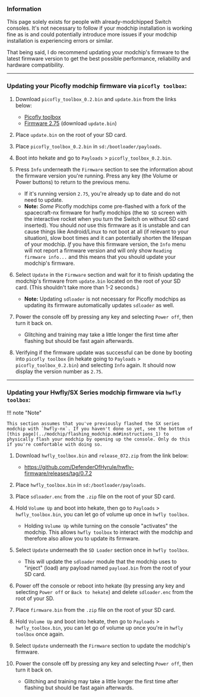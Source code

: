 ### **Information**

This page solely exists for people with already-modchipped Switch consoles. It's not necessary to follow if your modchip installation is working fine as is and could potentially introduce more issues if your modchip installation is experiencing errors or similar.

That being said, I do recommend updating your modchip's firmware to the latest firmware version to get the best possible performance, reliability and hardware compatibility.

-----

### **Updating your Picofly modchip firmware via `picofly toolbox`:**

1. Download `picofly_toolbox_0.2.bin` and `update.bin` from the links below:

    - [Picofly toolbox](../modchip/firmware/picofly_toolbox_0.2.bin)
    - <a href="https://github.com/DefenderOfHyrule/usk/releases/tag/2.75">Firmware 2.75</a> (download `update.bin`)

2. Place `update.bin` on the root of your SD card.

3. Place `picofly_toolbox_0.2.bin` in `sd:/bootloader/payloads`.

4. Boot into hekate and go to `Payloads` > `picofly_toolbox_0.2.bin`.

5. Press `Info` underneath the `Firmware` section to see the information about the firmware version you're running. Press any key (the Volume or Power buttons) to return to the previous menu.
    - If it's running version `2.75`, you're already up to date and do not need to update.
    - **Note:** *Some* Picofly modchips come pre-flashed with a fork of the spacecraft-nx firmware for hwfly modchips (the `NO SD` screen with the interactive rocket when you turn the Switch on without SD card inserted). You should *not* use this firmware as it is unstable and can cause things like Android/Linux to not boot at all (if relevant to your situation), slow boot times and it can potentially shorten the lifespan of your modchip. *If* you have this firmware version, the `Info` menu will not report a firmware version and will only show `Reading firmware info...` and this means that you should update your modchip's firmware.

6. Select `Update` in the `Firmware` section and wait for it to finish updating the modchip's firmware from `update.bin` located on the root of your SD card. (This shouldn't take more than 1-2 seconds.)

    - **Note:** Updating `sdloader` is not necessary for Picofly modchips as updating its firmware automatically updates `sdloader` as well.

7. Power the console off by pressing any key and selecting `Power off`, then turn it back on.

    - Glitching and training may take a little longer the first time after flashing but should be fast again afterwards.

8. Verifying if the firmware update was successful can be done by booting into `picofly toolbox` (in hekate going to `Payloads` > `picofly_toolbox_0.2.bin`) and selecting `Info` again. It should now display the version number as `2.75`.

-----

### **Updating your Hwfly/SX Series modchip firmware via `hwfly toolbox`:**

!!! note "Note"

    This section assumes that you've previously flashed the SX series modchip with `hwfly-nx`. If you haven't done so yet, see the bottom of [this page](../modchip/flashing_modchip.md#instructions_1) to physically flash your modchip by opening up the console. Only do this if you're comfortable with doing so.

1. Download `hwfly_toolbox.bin` and `release_072.zip` from the link below:

    - <a href="https://github.com/DefenderOfHyrule/hwfly-firmware/releases/tag/0.7.2">https://github.com/DefenderOfHyrule/hwfly-firmware/releases/tag/0.7.2</a>

2. Place `hwfly_toolbox.bin` in `sd:/bootloader/payloads`.

3. Place `sdloader.enc` from the `.zip` file on the root of your SD card.

4. Hold `Volume Up` and boot into hekate, then go to `Payloads` > `hwfly_toolbox.bin`, you can let go of volume up once in `hwfly toolbox`.

    - Holding `Volume Up` while turning on the console "activates" the modchip. This allows `hwfly toolbox` to interact with the modchip and therefore also allow you to update its firmware.

5. Select `Update` underneath the `SD Loader` section once in `hwfly toolbox`.

    - This will update the `sdloader` module that the modchip uses to "inject" (load) any payload named `payload.bin` from the root of your SD card.

6. Power off the console or reboot into hekate (by pressing any key and selecting `Power off` or `Back to hekate`) and delete `sdloader.enc` from the root of your SD.

7. Place `firmware.bin` from the `.zip` file on the root of your SD card.

8. Hold `Volume Up` and boot into hekate, then go to `Payloads` > `hwfly_toolbox.bin`, you can let go of volume up once you're in `hwfly toolbox` once again.

9. Select `Update` underneath the `Firmware` section to update the modchip's firmware.

10. Power the console off by pressing any key and selecting `Power off`, then turn it back on.

    - Glitching and training may take a little longer the first time after flashing but should be fast again afterwards.
